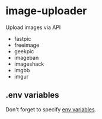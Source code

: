 # image-uploader
Upload images via API

- fastpic
- freeimage
- geekpic
- imageban
- imageshack
- imgbb
- imgur

## .env variables
Don't forget to specify [env variables](.env.sample).